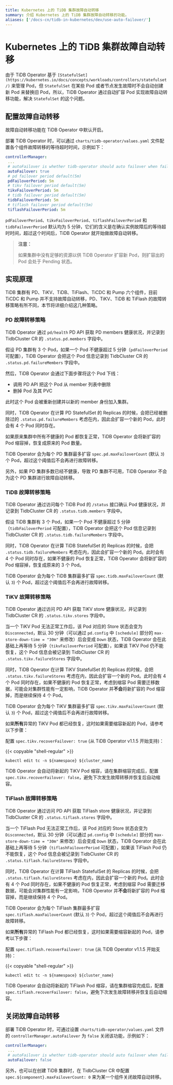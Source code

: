 ```yaml
---
title: Kubernetes 上的 TiDB 集群故障自动转移
summary: 介绍 Kubernetes 上的 TiDB 集群故障自动转移的功能。
aliases: ['/docs-cn/tidb-in-kubernetes/dev/use-auto-failover/']
---
```


# Kubernetes 上的 TiDB 集群故障自动转移

由于 TiDB Operator 基于 `[StatefulSet](https://kubernetes.io/docs/concepts/workloads/controllers/statefulset/)` 来管理 Pod，但 `StatefulSet` 在某些 Pod 或者节点发生故障时不会自动创建新 Pod 来替换旧 Pod，所以，TiDB Operator 通过自动扩容 Pod 实现故障自动转移功能，解决 `StatefulSet` 的这个问题。

## 配置故障自动转移

故障自动转移功能在 TiDB Operator 中默认开启。

部署 TiDB Operator 时，可以通过 `charts/tidb-operator/values.yaml` 文件配置各个组件故障转移的等待超时时间，示例如下：

```yaml
controllerManager:
 ...
 # autoFailover is whether tidb-operator should auto failover when failure occurs
 autoFailover: true
 # pd failover period default(5m)
 pdFailoverPeriod: 5m
 # tikv failover period default(5m)
 tikvFailoverPeriod: 5m
 # tidb failover period default(5m)
 tidbFailoverPeriod: 5m
 # tiflash failover period default(5m)
 tiflashFailoverPeriod: 5m
```

`pdFailoverPeriod`、`tikvFailoverPeriod`、`tiflashFailoverPeriod` 和 `tidbFailoverPeriod` 默认均为 5 分钟，它们的含义是在确认实例故障后的等待超时时间，超过这个时间后，TiDB Operator 就开始做故障自动转移。

> **注意：**
> 
> 如果集群中没有足够的资源以供 TiDB Operator 扩容新 Pod，则扩容出的 Pod 会处于 Pending 状态。

## 实现原理

TiDB 集群有 PD、TiKV、TiDB、TiFlash、TiCDC 和 Pump 六个组件，目前 TiCDC 和 Pump 并不支持故障自动转移，PD、TiKV、TiDB 和 TiFlash 的故障转移策略有所不同，本节将详细介绍这几种策略。

### PD 故障转移策略

TiDB Operator 通过 `pd/health` PD API 获取 PD members 健康状况，并记录到 TidbCluster CR 的 `.status.pd.members` 字段中。

假设 PD 集群有 3 个 Pod，如果一个 Pod 不健康超过 5 分钟（`pdFailoverPeriod` 可配置），TiDB Operator 会把这个 Pod 信息记录到 TidbCluster CR 的 `.status.pd.failureMembers` 字段中。

然后，TiDB Operator 会通过下面步骤将这个 Pod 下线：

* 调用 PD API 把这个 Pod 从 member 列表中删除
* 删掉 Pod 及其 PVC

此时这个 Pod 会被重新创建并以新的 member 身份加入集群。

同时，TiDB Operator 在计算 PD StatefulSet 的 Replicas 的时候，会把已经被删除过的 `.status.pd.failureMembers` 考虑在内，因此会扩容一个新的 Pod，此时会有 4 个 Pod 同时存在。

如果原来集群中所有不健康的 Pod 都恢复正常，TiDB Operator 会将新扩容的 Pod 缩容掉，恢复成原来的 Pod 数量。

TiDB Operator 会为每个 PD 集群最多扩容 `spec.pd.maxFailoverCount` (默认 `3`) 个 Pod，超过这个阈值后不会再进行故障转移。

另外，如果 PD 集群多数已经不健康，导致 PD 集群不可用，TiDB Operator 不会为这个 PD 集群进行故障自动转移。

### TiDB 故障转移策略

TiDB Operator 通过访问每个 TiDB Pod 的 `/status` 接口确认 Pod 健康状况，并记录到 TidbCluster CR 的 `.status.tidb.members` 字段中。

假设 TiDB 集群有 3 个 Pod，如果一个 Pod 不健康超过 5 分钟（`tidbFailoverPeriod` 可配置），TiDB Operator 会把这个 Pod 信息记录到 TidbCluster CR 的 `.status.tidb.failureMembers` 字段中。

同时，TiDB Operator 在计算 TiDB StatefulSet 的 Replicas 的时候，会把 `.status.tidb.failureMembers` 考虑在内，因此会扩容一个新的 Pod。此时会有 4 个 Pod 同时存在，如果不健康的 Pod 恢复正常，TiDB Operator 会将新扩容的 Pod 缩容掉，恢复成原来的 3 个 Pod。

TiDB Operator 会为每个 TiDB 集群最多扩容 `spec.tidb.maxFailoverCount` (默认 `3`) 个 Pod，超过这个阈值后不会再进行故障转移。

### TiKV 故障转移策略

TiDB Operator 通过访问 PD API 获取 TiKV store 健康状况，并记录到 TidbCluster CR 的 `.status.tikv.stores` 字段中。

当一个 TiKV Pod 无法正常工作后，该 Pod 对应的 Store 状态会变为 `Disconnected`，默认 30 分钟（可以通过 `pd.config` 中 `[schedule]` 部分的 `max-store-down-time = "30m"` 来修改）后会变成 `Down` 状态，TiDB Operator 会在此基础上再等待 5 分钟（`tikvFailoverPeriod` 可配置），如果该 TiKV Pod 仍不能恢复，这个 Pod 信息会被记录到 TidbCluster CR 的 `.status.tikv.failureStores` 字段中。

同时，TiDB Operator 在计算 TiKV StatefulSet 的 Replicas 的时候，会把 `.status.tikv.failureStores` 考虑在内，因此会扩容一个新的 Pod。此时会有 4 个 Pod 同时存在，如果不健康的 Pod 恢复正常，考虑到缩容 Pod 需要迁移数据，可能会对集群性能有一定影响，TiDB Operator 并**不会**将新扩容的 Pod 缩容掉，而是继续保持 4 个 Pod。

TiDB Operator 会为每个 TiKV 集群最多扩容 `spec.tikv.maxFailoverCount` (默认 `3`) 个 Pod，超过这个阈值后不会再进行故障转移。

如果**所有**异常的 TiKV Pod 都已经恢复，这时如果需要缩容新起的 Pod，请参考以下步骤：

配置 `spec.tikv.recoverFailover: true` (从 TiDB Operator v1.1.5 开始支持)：

{{< copyable "shell-regular" >}}

```shell
kubectl edit tc -n ${namespace} ${cluster_name}
```

TiDB Operator 会自动将新起的 TiKV Pod 缩容，请在集群缩容完成后，配置 `spec.tikv.recoverFailover: false`，避免下次发生故障转移并恢复后自动缩容。

### TiFlash 故障转移策略

TiDB Operator 通过访问 PD API 获取 TiFlash store 健康状况，并记录到 TidbCluster CR 的 `.status.tiflash.stores` 字段中。

当一个 TiFlash Pod 无法正常工作后，该 Pod 对应的 Store 状态会变为 `Disconnected`，默认 30 分钟（可以通过 `pd.config` 中 `[schedule]` 部分的 `max-store-down-time = "30m"` 来修改）后会变成 `Down` 状态，TiDB Operator 会在此基础上再等待 5 分钟（`tiflashFailoverPeriod` 可配置），如果该 TiFlash Pod 仍不能恢复，这个 Pod 信息会被记录到 TidbCluster CR 的 `.status.tiflash.failureStores` 字段中。

同时，TiDB Operator 在计算 TiFlash StatefulSet 的 Replicas 的时候，会把 `.status.tiflash.failureStores` 考虑在内，因此会扩容一个新的 Pod。此时会有 4 个 Pod 同时存在，如果不健康的 Pod 恢复正常，考虑到缩容 Pod 需要迁移数据，可能会对集群性能有一定影响，TiDB Operator 并**不会**将新扩容的 Pod 缩容掉，而是继续保持 4 个 Pod。

TiDB Operator 会为每个 TiFlash 集群最多扩容 `spec.tiflash.maxFailoverCount` (默认 `3`) 个 Pod，超过这个阈值后不会再进行故障转移。

如果**所有**异常的 TiFlash Pod 都已经恢复，这时如果需要缩容新起的 Pod，请参考以下步骤：

配置 `spec.tiflash.recoverFailover: true` (从 TiDB Operator v1.1.5 开始支持)：

{{< copyable "shell-regular" >}}

```shell
kubectl edit tc -n ${namespace} ${cluster_name}
```

TiDB Operator 会自动将新起的 TiFlash Pod 缩容，请在集群缩容完成后，配置 `spec.tiflash.recoverFailover: false`，避免下次发生故障转移并恢复后自动缩容。

## 关闭故障自动转移

部署 TiDB Operator 时，可通过设置 `charts/tidb-operator/values.yaml` 文件的 `controllerManager.autoFailover` 为 `false` 关闭该功能，示例如下：

```yaml
controllerManager:
 ...
 # autoFailover is whether tidb-operator should auto failover when failure occurs
 autoFailover: false
```

另外，也可以在创建 TiDB 集群时，在 TidbCluster CR 中配置 `spec.${component}.maxFailoverCount: 0` 来为某一个组件关闭故障自动转移。
